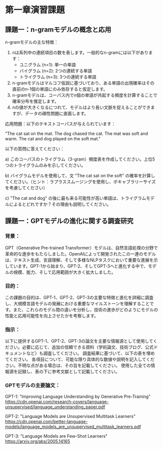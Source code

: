 # 第一章演習課題

## 課題一：n-gramモデルの概念と応用

n-gramモデルの主な特徴：
1. nは系列中の連続項目の数を表します。一般的なn-gramには以下があります：
   - ユニグラム (n=1): 単一の単語
   - バイグラム (n=2): 2つの連続する単語
   - トライグラム (n=3): 3つの連続する単語
2. n-gramモデルはマルコフ仮説に基づいており、ある単語の出現確率はその直前のn-1個の単語にのみ依存すると仮定します。
3. n-gramモデルは、コーパス内でn個の単語が共起する頻度を計算することで確率分布を推定します。
4. nの値が大きくなるにつれて、モデルはより長い文脈を捉えることができますが、データの疎性問題に直面します。

応用問題：以下のテキストコーパスが与えられています：

"The cat sat on the mat. The dog chased the cat. The mat was soft and warm. The cat and dog played on the soft mat."

以下の質問に答えてください：

a) このコーパスのトライグラム（3-gram）頻度表を作成してください。上位5つのトライグラムのみを示してください。

b) バイグラムモデルを使用して、文 "The cat sat on the soft" の確率を計算してください。（ヒント：ラプラススムージングを使用し、ボキャブラリーサイズを考慮してください）

c) "The cat and dog" の後に最も来る可能性が高い単語は、トライグラムモデルによるとどれですか？その理由も説明してください。

## 課題一：GPTモデルの進化に関する調査研究

### 背景：
GPT（Generative Pre-trained Transformer）モデルは、自然言語処理の分野で革命的な進歩をもたらしました。OpenAIによって開発されたこの一連のモデルは、テキスト生成、言語理解、そして多様なNLPタスクにおいて重要な進展を示しています。GPT-1から始まり、GPT-2、そしてGPT-3へと進化する中で、モデルの規模、能力、そして応用範囲が大きく拡大しました。

### 目的：
この課題の目的は、GPT-1、GPT-2、GPT-3の主要な特徴と進化を詳細に調査し、大規模言語モデルの発展における重要なマイルストーンを理解することです。また、これらのモデル間の違いを分析し、技術の進歩がどのようにモデルの性能と応用可能性を向上させたかを考察します。

### 指示：
以下に提供するGPT-1、GPT-2、GPT-3の論文を主要な情報源として使用してください。必要に応じて、追加の信頼できる資料（学術論文、技術ブログ、公式ドキュメントなど）も調査してください。
調査結果に基づいて、以下の表を埋めてください。
各項目について、可能な限り具体的な数値や説明を記入してください。不明な点がある場合は、その旨を記載してください。
使用した全ての情報源を記録し、表の下に参考文献として記載してください。

### GPTモデルの主要論文：
GPT-1: "Improving Language Understanding by Generative Pre-Training"
https://cdn.openai.com/research-covers/language-unsupervised/language_understanding_paper.pdf

GPT-2: "Language Models are Unsupervised Multitask Learners"
https://cdn.openai.com/better-language-models/language_models_are_unsupervised_multitask_learners.pdf

GPT-3: "Language Models are Few-Shot Learners"
https://arxiv.org/abs/2005.14165
